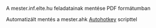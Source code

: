 A mester.inf.elte.hu feladatainak mentése PDF formátumban

Automatizált mentés a mester.ahk [Autohotkey](https://www.autohotkey.com/) scripttel
